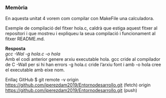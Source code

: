 ### Memòria

En aquesta unitat 4 vorem com compilar con MakeFile una calculadora.

Exemple de compilació del fitxer hola.c, caldrà que estiga aquest fitxer al repositori i que mostreu i expliqueu la seua compilació i funcionament al fitxer README.md.

**Resposta**  
_gcc -Wal -g hola.c -o hola_  
Amb el codi anterior genere arxiu executable hola. 
gcc cride al compilador de C -Wall per si hi han errors -g hola.c cride l’arxiu font i amb -o hola cree el executable amb eixe nom.


Enllaç GitHub
$ git remote -v
origin  https://github.com/iperezdam2019/Entornodesarrollo.git (fetch)
origin  https://github.com/iperezdam2019/Entornodesarrollo.git (push)
